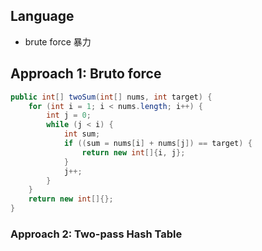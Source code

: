 ## Language

* brute force 暴力

## Approach 1: Bruto force

```java
public int[] twoSum(int[] nums, int target) {
    for (int i = 1; i < nums.length; i++) {
        int j = 0;
        while (j < i) {
            int sum;
            if ((sum = nums[i] + nums[j]) == target) {
                return new int[]{i, j};
            }
            j++;
        }
    }
    return new int[]{};
}
```

### Approach 2: Two-pass Hash Table
